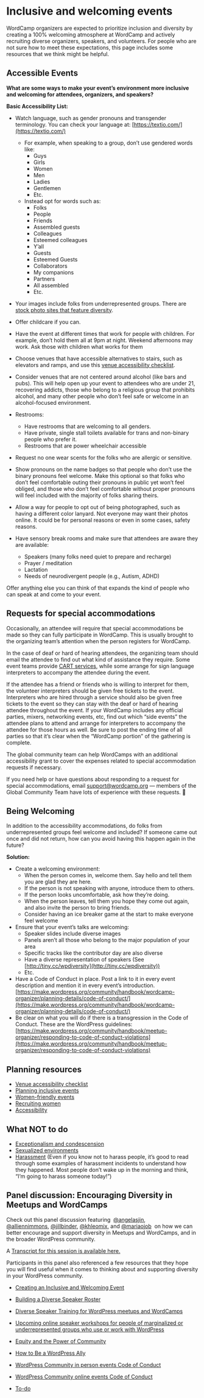 # Inclusive and welcoming events

WordCamp organizers are expected to prioritize inclusion and diversity by creating a 100% welcoming atmosphere at WordCamp and actively recruiting diverse organizers, speakers, and volunteers. For people who are not sure how to meet these expectations, this page includes some resources that we think might be helpful.

## Accessible Events

**What are some ways to make your event’s environment more inclusive and welcoming for attendees, organizers, and speakers?**

**Basic Accessibility List:**

*   Watch language, such as gender pronouns and transgender terminology. You can check your language at: [https://textio.com/](https://textio.com/)
    *   For example, when speaking to a group, don’t use gendered words like:
        *   Guys
        *   Girls
        *   Women
        *   Men
        *   Ladies
        *   Gentlemen
        *   Etc.
    *   Instead opt for words such as:
        *   Folks
        *   People
        *   Friends
        *   Assembled guests
        *   Colleagues
        *   Esteemed colleagues
        *   Y’all
        *   Guests
        *   Esteemed Guests
        *   Collaborators
        *   My companions
        *   Partners
        *   All assembled
        *   Etc.
*   Your images include folks from underrepresented groups. There are [stock photo sites that feature diversity](https://allienimmons.com/heres-some-diverse-stock-photography-so-you-dont-have-an-excuse-anymore/).
*   Offer childcare if you can.
*   Have the event at different times that work for people with children. For example, don’t hold them all at 9pm at night. Weekend afternoons may work. Ask those with children what works for them
*   Choose venues that have accessible alternatives to stairs, such as elevators and ramps, and use this [venue accessibility checklist](https://make.wordpress.org/community/handbook/wordcamp-organizer/first-steps/venue-accessibility-checklist/).
*   Consider venues that are not centered around alcohol (like bars and pubs). This will help open up your event to attendees who are under 21, recovering addicts, those who belong to a religious group that prohibits alcohol, and many other people who don’t feel safe or welcome in an alcohol-focused environment.  
*   Restrooms:
    *   Have restrooms that are welcoming to all genders.
    *   Have private, single stall toilets available for trans and non-binary people who prefer it.
    *   Restrooms that are power wheelchair accessible

*   Request no one wear scents for the folks who are allergic or sensitive.
*   Show pronouns on the name badges so that people who don’t use the binary pronouns feel welcome. Make this optional so that folks who don’t feel comfortable outing their pronouns in public yet won’t feel obliged, and those who don’t feel comfortable without proper pronouns will feel included with the majority of folks sharing theirs.
*   Allow a way for people to opt out of being photographed, such as having a different color lanyard. Not everyone may want their photos online. It could be for personal reasons or even in some cases, safety reasons. 
*   Have sensory break rooms and make sure that attendees are aware they are available:
    *   Speakers (many folks need quiet to prepare and recharge)
    *   Prayer / meditation
    *   Lactation
    *   Needs of neurodivergent people (e.g., Autism, ADHD)

Offer anything else you can think of that expands the kind of people who can speak at and come to your event.

## Requests for special accommodations

Occasionally, an attendee will require that special accommodations be made so they can fully participate in WordCamp. This is usually brought to the organizing team’s attention when the person registers for WordCamp.

In the case of deaf or hard of hearing attendees, the organizing team should email the attendee to find out what kind of assistance they require. Some event teams provide [CART services](https://en.wikipedia.org/wiki/Communication_access_real-time_translation), while some arrange for sign language interpreters to accompany the attendee during the event.

If the attendee has a friend or friends who is willing to interpret for them, the volunteer interpreters should be given free tickets to the event. Interpreters who are hired through a service should also be given free tickets to the event so they can stay with the deaf or hard of hearing attendee throughout the event. If your WordCamp includes any official parties, mixers, networking events, etc, find out which “side events” the attendee plans to attend and arrange for interpreters to accompany the attendee for those hours as well. Be sure to post the ending time of all parties so that it’s clear when the “WordCamp portion” of the gathering is complete.

The global community team can help WordCamps with an additional accessibility grant to cover the expenses related to special accommodation requests if necessary.

If you need help or have questions about responding to a request for special accommodations, email support@wordcamp.org — members of the Global Community Team have lots of experience with these requests. 🙂

## Being Welcoming

In addition to the accessibility accommodations, do folks from underrepresented groups feel welcome and included? If someone came out once and did not return, how can you avoid having this happen again in the future?

**Solution:**

*   Create a welcoming environment:
    *   When the person comes in, welcome them. Say hello and tell them you are glad they are here.
    *   If the person is not speaking with anyone, introduce them to others.
    *   If the person looks uncomfortable, ask how they’re doing.
    *   When the person leaves, tell them you hope they come out again, and also invite the person to bring friends.
    *   Consider having an ice breaker game at the start to make everyone feel welcome
*   Ensure that your event’s talks are welcoming:
    *   Speaker slides include diverse images
    *   Panels aren’t all those who belong to the major population of your area
    *   Specific tracks like the contributor day are also diverse
    *   Have a diverse representation of speakers (See [http://tiny.cc/wpdiversity](http://tiny.cc/wpdiversity))
    *   Etc.
*   Have a Code of Conduct in place. Post a link to it in every event description and mention it in every event’s introduction. [https://make.wordpress.org/community/handbook/wordcamp-organizer/planning-details/code-of-conduct/](https://make.wordpress.org/community/handbook/wordcamp-organizer/planning-details/code-of-conduct/)
*   Be clear on what you will do if there is a transgression in the Code of Conduct. These are the WordPress guidelines: [https://make.wordpress.org/community/handbook/meetup-organizer/responding-to-code-of-conduct-violations](https://make.wordpress.org/community/handbook/meetup-organizer/responding-to-code-of-conduct-violations)

## Planning resources

*   [Venue accessibility checklist](https://make.wordpress.org/community/handbook/wordcamp-organizer/first-steps/venue-accessibility-checklist/)
*   [Planning inclusive events](http://geekfeminism.wikia.com/wiki/Inclusive_offsites)
*   [Women-friendly events](http://geekfeminism.wikia.com/wiki/Women-friendly_events)
*   [Recruiting women](http://geekfeminism.wikia.com/wiki/Recruiting_women)
*   [Accessibility](https://ryelle.codes/2016/02/04/accessibility-for-wordcamps/)

## What NOT to do

*   [Exceptionalism and condescension](http://geekfeminism.wikia.com/wiki/FLOSS#Exceptionalism_and_Condescension)
*   [Sexualized environments](http://geekfeminism.wikia.com/wiki/FLOSS#Sexualized_environment)
*   [Harassment](http://geekfeminism.wikia.com/wiki/FLOSS#Harrassment_incidents) (Even if you know not to harass people, it’s good to read through some examples of harassment incidents to understand how they happened. Most people don’t wake up in the morning and think, “I’m going to harass someone today!”)

## Panel discussion: Encouraging Diversity in Meetups and WordCamps

Check out this panel discussion featuring  [@angelasjin](https://profiles.wordpress.com/angelasjin/), [@alliennimmons](https://profiles.wordpress.org/alliennimmons/), [@jillbinder](https://profiles.wordpress.org/jillbinder/), [@khleomix](https://profiles.wordpress.org/khleomix/), and [@mariaojob](https://profiles.wordpress.org/mariaojob/)  on how we can better encourage and support diversity in Meetups and WordCamps, and in the broader WordPress community.

A [Transcript for this session is available here.](https://docs.google.com/document/d/1cYKHBbKPbiZJ9PLWerfOhK65IRqlYtW-ChqVzr8U8mI/edit)

Participants in this panel also referenced a few resources that they hope you will find useful when it comes to thinking about and supporting diversity in your WordPress community.

*   [Creating an Inclusive and Welcoming Event](https://make.wordpress.org/community/handbook/wordcamp-organizer/first-steps/inclusive-and-welcoming-events/)
*   [Building a Diverse Speaker Roster](https://make.wordpress.org/community/handbook/wordcamp-organizer/planning-details/speakers/building-a-diverse-speaker-roster/)
*   [Diverse Speaker Training for WordPress meetups and WordCamps](https://tiny.cc/wpdiversity)
*   [Upcoming online speaker workshops for people of marginalized or underrepresented groups who use or work with WordPress](https://make.wordpress.org/community/tag/wpdiversityworkshops)
*   [Equity and the Power of Community](https://wordpress.org/news/2020/06/equity-and-the-power-of-community/)
*   [How to Be a WordPress Ally](https://allienimmons.com/how-to-be-a-wordpress-ally/)
*   [WordPress Community in person events Code of Conduct](https://make.wordpress.org/community/handbook/wordcamp-organizer/planning-details/code-of-conduct/) 
*   [WordPress Community online events Code of Conduct](https://make.wordpress.org/community/handbook/virtual-events/online-code-of-conduct/) 

*   [To-do](# "To-do")